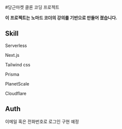 #당근마켓 클론 코딩 프로젝트

**이 프로젝트는 노마드 코더의 강의를 기반으로 만들어 졌습니다.**

## Skill

Serverless

Next.js

Tailwind css

Prisma

PlanetScale

Cloudflare




## Auth

이메일 혹은 전화번호로 로그인 구현 예정